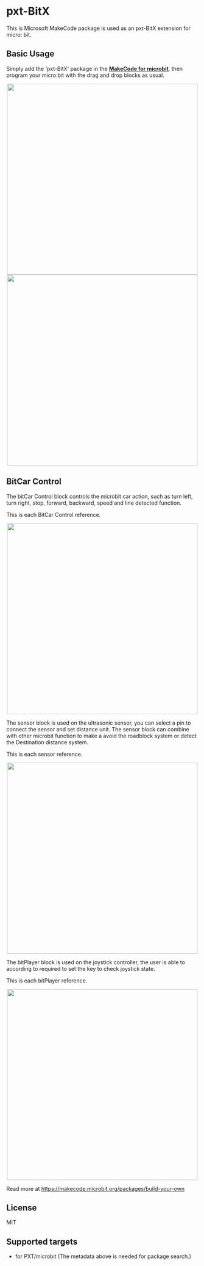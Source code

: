 # **pxt-BitX**

This is Microsoft MakeCode package is used as an pxt-BitX extension for micro: bit.


## **Basic Usage**

Simply add the 'pxt-BitX' package in the [**MakeCode for microbit**](https://makecode.microbit.org/), then program your micro:bit with the drag and drop blocks as usual.

<div align=center><img width = 500 src="https://files.seeedstudio.com/wiki/Micro_bit_pxt_bitX/55555555.png"/></div>


<div align=center><img width = 500 src="https://files.seeedstudio.com/wiki/Micro_bit_pxt_bitX/11111.png"/></div>


## **BitCar Control**

The bitCar Control block controls the microbit car action, such as turn left, turn right, stop, forward, backward, speed and line detected function.

This is each BitCar Control reference.

<div align=center><img width = 500 src="https://files.seeedstudio.com/wiki/Micro_bit_pxt_bitX/bitcar_re.png"/></div>

The sensor block is used on the ultrasonic sensor, you can select a pin to connect the sensor and set distance unit. The sensor block can combine with other microbit function to make a avoid the roadblock system or detect the Destination distance system.

This is each sensor reference.

<div align=center><img width = 500 src="https://files.seeedstudio.com/wiki/Micro_bit_pxt_bitX/Ulc_re.png"/></div>


The bitPlayer block is used on the joystick controller, the user is able to according to required to set the key to check joystick state.

This is each bitPlayer reference.

<div align=center><img width = 500 src="https://files.seeedstudio.com/wiki/Micro_bit_pxt_bitX/player_re.png"/></div>



Read more at https://makecode.microbit.org/packages/build-your-own

## License

MIT

## Supported targets

* for PXT/microbit
(The metadata above is needed for package search.)

